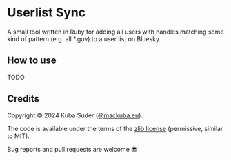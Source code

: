 # Userlist Sync

A small tool written in Ruby for adding all users with handles matching some kind of pattern (e.g. all *.gov) to a user list on Bluesky.


## How to use

TODO


## Credits

Copyright © 2024 Kuba Suder ([@mackuba.eu](https://bsky.app/profile/mackuba.eu)).

The code is available under the terms of the [zlib license](https://choosealicense.com/licenses/zlib/) (permissive, similar to MIT).

Bug reports and pull requests are welcome 😎
